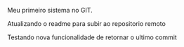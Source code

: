 Meu primeiro sistema no GIT.

Atualizando o readme para subir ao repositorio remoto

Testando nova funcionalidade de retornar o ultimo commit
